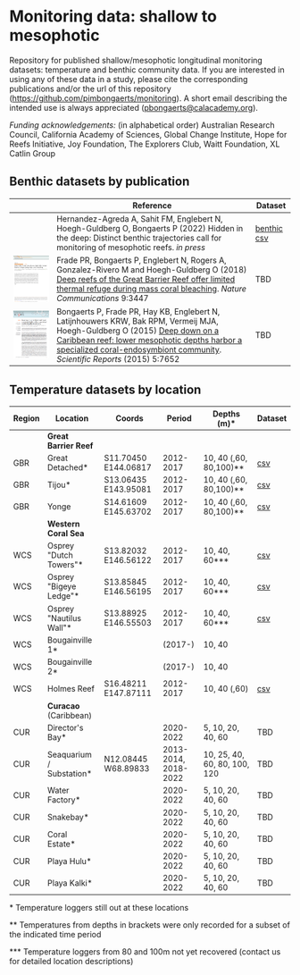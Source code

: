 # Monitoring data: shallow to mesophotic

Repository for published shallow/mesophotic longitudinal monitoring datasets: temperature and benthic community data. If you are interested in using any of these data in a study, please cite the corresponding publications and/or the url of this repository (https://github.com/pimbongaerts/monitoring). A short email describing the intended use is always appreciated (pbongaerts@calacademy.org).

*Funding acknowledgements:* (in alphabetical order) Australian Research Council, California Academy of Sciences, Global Change Institute, Hope for Reefs Initiative, Joy Foundation, The Explorers Club, Waitt Foundation, XL Catlin Group

## Benthic datasets by publication

|  | Reference                                                    | Dataset                                                      |
| ------ | ------------------------------------------------------------ | ------------------------------------------------------------ |
| | Hernandez-Agreda A, Sahit FM, Englebert N, Hoegh-Guldberg O, Bongaerts P (2022) Hidden in the deep: Distinct benthic trajectories call for monitoring of mesophotic reefs. *in press* | [benthic csv](https://github.com/pimbongaerts/monitoring/blob/master/temperature/2022_conslett.csv) |
| ![](screenshot2.png) | Frade PR, Bongaerts P, Englebert N, Rogers A, Gonzalez-Rivero M and Hoegh-Guldberg O (2018) [Deep reefs of the Great Barrier Reef offer limited thermal refuge during mass coral bleaching](https://dx.doi.org/10.1038/s41467-018-05741-0).  *Nature Communications* 9:3447 | TBD |
| ![](screenshot1.png) | Bongaerts P, Frade PR, Hay KB, Englebert N, Latijnhouwers KRW, Bak RPM, Vermeij MJA, Hoegh-Guldberg O (2015) [Deep down on a Caribbean reef: lower mesophotic depths harbor a specialized coral-endosymbiont community]( https://doi.org/10.1038/srep07652). *Scientific Reports* (2015) 5:7652 | TBD                                              |


## Temperature datasets by location

| Region | Location                | Coords               | Period                                                       | Depths (m)*                  | Dataset |
| ------ | ----------------------- | -------------------- | ------------------------------------------------------------ | ---------------------------- | ---------------------------- |
|  | **Great Barrier Reef** |  |  |  |  |
| GBR    | Great Detached*         | S11.70450 E144.06817 | 2012-2017| 10, 40 (,60, 80,100)**       |[csv](https://github.com/pimbongaerts/monitoring/blob/master/temperature/gbr_grdet.csv) |
| GBR    | Tijou*                  | S13.06435 E143.95081 | 2012-2017| 10, 40 (,60, 80,100)**       |[csv](https://github.com/pimbongaerts/monitoring/blob/master/temperature/gbr_tijou.csv) |
| GBR    | Yonge                  | S14.61609 E145.63702 | 2012-2017| 10, 40 (,60, 80,100)**       |[csv](https://github.com/pimbongaerts/monitoring/blob/master/temperature/gbr_yonge.csv) |
|  | **Western Coral Sea** |  | |  | |
| WCS    | Osprey "Dutch Towers"*  | S13.82032 E146.56122 | 2012-2017|10, 40, 60***| [csv](https://github.com/pimbongaerts/monitoring/blob/master/temperature/wcs_ospdt.csv) |
| WCS    | Osprey "Bigeye Ledge"*  | S13.85845 E146.56195 | 2012-2017| 10, 40, 60*** | [csv](https://github.com/pimbongaerts/monitoring/blob/master/temperature/wcs_ospbl.csv) |
| WCS    | Osprey "Nautilus Wall"* | S13.88925 E146.55503 | 2012-2017|10, 40, 60***| [csv](https://github.com/pimbongaerts/monitoring/blob/master/temperature/wcs_ospnw.csv) |
| WCS    | Bougainville 1*         |                      | (2017-)                                                      | 10, 40                       | |
| WCS    | Bougainville 2*         |                      | (2017-)                                                      | 10, 40                       | |
| WCS    | Holmes Reef             | S16.48211 E147.87111 | 2012-2017| 10, 40 (,60)                 |[csv](https://github.com/pimbongaerts/monitoring/blob/master/temperature/wcs_holme.csv) |
|  | **Curacao** (Caribbean) |  | |  | |
| CUR | Director's Bay* |  | 2020-2022 | 5, 10, 20, 40, 60 | TBD |
| CUR | Seaquarium / Substation* | N12.08445 W68.89833 | 2013-2014,<br />2018-2022 | 10, 25, 40, 60, 80, 100, 120 | TBD |
| CUR | Water Factory* |  | 2020-2022 | 5, 10, 20, 40, 60 | TBD |
| CUR | Snakebay* |  | 2020-2022 | 5, 10, 20, 40, 60 | TBD |
| CUR | Coral Estate* |  | 2020-2022 | 5, 10, 20, 40, 60 | TBD |
| CUR | Playa Hulu* |  | 2020-2022 | 5, 10, 20, 40, 60 | TBD |
| CUR | Playa Kalki* |  | 2020-2022 | 5, 10, 20, 40, 60 | TBD |

\* Temperature loggers still out at these locations

\** Temperatures from depths in brackets were only recorded for a subset of the indicated time period

\*** Temperature loggers from 80 and 100m not yet recovered (contact us for detailed location descriptions)
